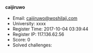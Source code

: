 #### caijiruwo  

* Email: caijiruwo@woshilaji.com  
* University: xxxx  
* Register Time: 2017-10-04 03:39:44  
* Register IP: 117.136.62.56  
* Score: 0  
* Solved challenges: 
